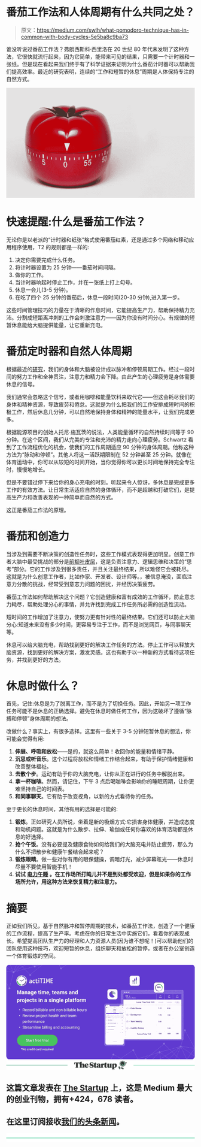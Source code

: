 # 番茄工作法和人体周期有什么共同之处？

> 原文：<https://medium.com/swlh/what-pomodoro-technique-has-in-common-with-body-cycles-5e5ba8c9ba73>

谁没听说过番茄工作法？弗朗西斯科·西里洛在 20 世纪 80 年代末发明了这种方法，它很快就流行起来，因为它简单，能带来可见的结果，只需要一个计时器和一张纸。但是现在看起来我们终于有了科学证据来证明为什么番茄计时器可以帮助我们提高效率。最近的研究表明，连续的“工作和短暂的休息”周期是人体保持专注的自然方式。

![](img/05a68a0b18e5870724e82da201031c54.png)

# 快速提醒:什么是番茄工作法？

无论你是以老派的“计时器和纸张”格式使用番茄红素，还是通过多个网络和移动应用程序使用，T2 的规则都是一样的:

1.  决定你需要完成什么任务。
2.  将计时器设置为 25 分钟——番茄时间间隔。
3.  做你的工作。
4.  当计时器响起时停止工作，并在一张纸上打上勾号。
5.  休息一会儿(3-5 分钟)。
6.  在吃了四个 25 分钟的番茄后，休息一段时间(20-30 分钟),进入第一步。

这些时间管理技巧的力量在于清晰的作息时间，它能提高生产力，帮助保持精力充沛。分割成短距离冲刺的工作会刺激注意力——因为你没有时间分心。有规律的短暂休息能给大脑提供能量，让它重新充电。

# 番茄定时器和自然人体周期

根据最近的[研究](https://www.forbes.com/sites/kevinkruse/2017/02/06/want-to-get-more-done-try-taking-more-breaks/)，我们的身体和大脑被设计成以脉冲和停顿周期工作。经过一段时间的努力工作和全神贯注，注意力和精力会下降。由此产生的心理疲劳是身体需要休息的信号。

我们通常会忽略这个信号，或者用咖啡和能量饮料来取代它——但这会耗尽我们的身体和精神资源，导致疲劳和倦怠。这就是为什么把我们的工作安排成短时间的积极工作，然后休息几分钟，可以自然地保持身体和精神的能量水平，让我们完成更多。

根据能源项目的创始人托尼·施瓦茨的说法，人类能量循环的自然持续时间等于 90 分钟。在这个区间，我们从完美的专注和充沛的精力走向心理疲劳。Schwartz 看到了工作流程优化的机会，使我们的工作周期适应 90 分钟的身体周期。他称这种方法为“脉动和停顿”。其他人将这一活跃期限制在 52 分钟甚至 25 分钟。就像在体育运动中，你可以从较短的时间开始，当你觉得你可以更长时间地保持完全专注时，慢慢地增长。

但是不要错过停下来给你的身心充电的时刻。听起来令人惊讶，多休息是完成更多工作的有效方法。让日常生活适应自然的身体循环，而不是超越和打破它们，是提高生产力和改善表现的一种简单而自然的方式。

这正是番茄工作法的原理。

# 番茄和创造力

当涉及到需要不断决策的创造性任务时，这些工作模式表现得更加明显。创意工作者大脑中最受挑战的部分是[前额叶皮层](https://www.psychologytoday.com/intl/blog/changepower/201704/how-do-work-breaks-help-your-brain-5-surprising-answers)，这是负责注意力、逻辑思维和决策的“思考”部分。它的工作涉及到很多责任，并且关注最终结果，所以难怪它会被耗尽。这就是为什么创意工作者，比如作家、开发者、设计师等。，被信息淹没，面临注意力分散的挑战，经常受到意志力问题的困扰，并经历决策疲劳。

番茄工作法如何帮助解决这个问题？它创造健康和富有成效的工作循环，防止意志力耗尽，帮助处理分心的事情，并允许找到完成工作任务所必需的创造性流动。

短时间的工作增加了注意力，使努力更有针对性的最终结果。它们还可以防止大脑分心:知道未来没有多少时间，更容易专注于工作，而不是浏览网页，与同事聊天等。

休息可以给大脑充电，帮助找到更好的解决工作任务的方法。停止工作可以释放大脑资源，找到更好的解决方案，激发灵感。这也有助于以一种新的方式看待这项任务，并找到更好的方法。

# 休息时做什么？

首先，记住:休息是为了脱离工作，而不是为了切换任务。因此，开始另一项工作任务可能不是休息的正确选择。避免在休息时做任何工作，因为这破坏了遵循“脉搏和停顿”身体周期的想法。

改做什么？事实上，有很多选择。这里有一些关于 3-5 分钟短暂休息的想法，你可能会觉得有用:

1.  **伸展、呼吸和放松**——是的，就这么简单！收回你的能量和情绪平静。
2.  **沉思或听音乐**。这个过程将放松和情绪工作结合起来，有助于保护情绪健康和改善整体福祉。
3.  **去散个步**。运动有助于你的大脑充电，让你从正在进行的任务中解脱出来。
4.  **拿一杯咖啡**。然而，请记住，下午 3 点后喝咖啡会影响你的睡眠周期，让你更难坚持自己的时间表。
5.  **和同事聊天**。它有助于改变视角，以新的方式看待你的任务。

至于更长的休息时间，其他有用的选择是可能的:

1.  **锻炼**。正如研究人员所说，坐着是新的吸烟方式:它损害身体健康，并造成态度和动机问题。这就是为什么散步、拉伸、瑜伽或任何你喜欢的体育活动都是休息的好选择。
2.  **抢个午饭**。没有必要提及健康食物如何给我们的大脑充电并防止疲劳，那么为什么不把散步和健康午餐结合起来呢？
3.  **锻炼眼睛**。做一些对你有用的眼保健操，调暗灯光，减少屏幕眩光——休息时尽量不要使用智能手机！
4.  **试试** [**电力午睡**](https://www.verywellmind.com/power-napping-health-benefits-and-tips-stress-3144702) **。在工作场所打盹儿并不是到处都受欢迎，但是如果你的工作场所允许，用这种方法来恢复精力和注意力。**

# 摘要

正如我们所见，基于自然脉冲和暂停周期的技术，如番茄工作法，创造了一个健康的工作流程，提高了生产率。考虑在你的日常生活中实施它们，看着你的表现成长。希望提高团队生产力的经理和人力资源人员(因为谁不想呢！)可以帮助他们的团队使用这种技巧，欢迎短暂的休息，组织聊天和放松的暂停，或者在办公室创造一个体育锻炼的空间。

[![](img/64b94b5209ef8fa898bc6941a4992cbd.png)](https://www.actitime.com/?utm_source=Medium&utm_medium=Syndication&utm_content=NewBanner)[![](img/308a8d84fb9b2fab43d66c117fcc4bb4.png)](https://medium.com/swlh)

## 这篇文章发表在 [The Startup](https://medium.com/swlh) 上，这是 Medium 最大的创业刊物，拥有+424，678 读者。

## 在这里订阅接收[我们的头条新闻](https://growthsupply.com/the-startup-newsletter/)。

[![](img/b0164736ea17a63403e660de5dedf91a.png)](https://medium.com/swlh)